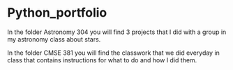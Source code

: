 # Python_portfolio

In the folder Astronomy 304 you will find 3 projects that I did with a group in my astronomy class about stars.

In the folder CMSE 381 you will find the classwork that we did everyday in class that contains instructions for what to do and how I did them.
